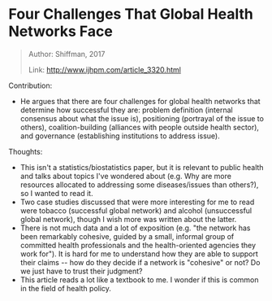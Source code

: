 # Four Challenges That Global Health Networks Face

> Author: Shiffman, 2017
>
> Link: http://www.ijhpm.com/article_3320.html

Contribution: 

* He argues that there are four challenges for global health networks that determine how successful they are: problem definition (internal consensus about what the issue is), positioning (portrayal of the issue to others), coalition-building (alliances with people outside health sector), and governance (establishing institutions to address issue).

Thoughts:

* This isn't a statistics/biostatistics paper, but it is relevant to public health and talks about topics I've wondered about (e.g. Why are more resources allocated to addressing some diseases/issues than others?), so I wanted to read it.
* Two case studies discussed that were more interesting for me to read were tobacco (successful global network) and alcohol (unsuccessful global network), though I wish more was written about the latter.
* There is not much data and a lot of exposition (e.g. "the network has been remarkably cohesive, guided by a small, informal group of committed health professionals and the health-oriented agencies they work for"). It is hard for me to understand how they are able to support their claims -- how do they decide if a network is "cohesive" or not? Do we just have to trust their judgment?
* This article reads a lot like a textbook to me. I wonder if this is common in the field of health policy.
